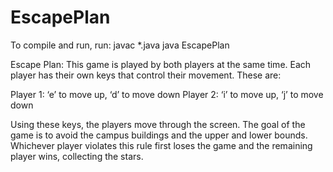 # EscapePlan

To compile and run, run:
javac *.java
java EscapePlan

Escape Plan: This game is played by both players at the same time. Each player has their own keys that control their movement. These are:

Player 1: ‘e’ to move up, ‘d’ to move down
Player 2: ‘i’ to move up, ‘j’ to move down

Using these keys, the players move through the screen. The goal of the game is to avoid the campus buildings and the upper and lower bounds. Whichever player violates this rule first loses the game and the remaining player wins, collecting the stars. 
